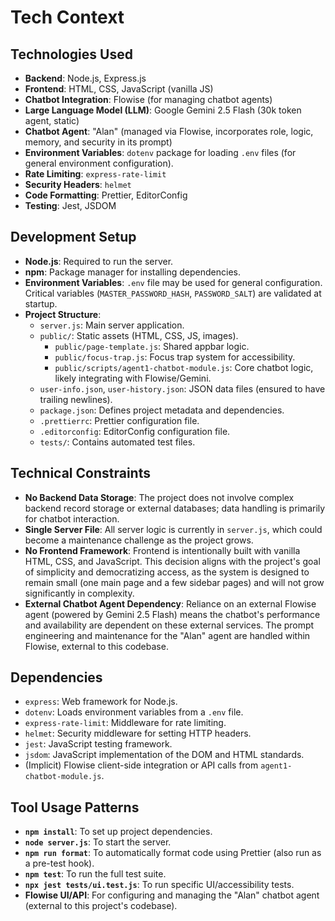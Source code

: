 <!-- Alan UI - techContext.md | 19th June 2025, WJW -->

# Tech Context

## Technologies Used
- **Backend**: Node.js, Express.js
- **Frontend**: HTML, CSS, JavaScript (vanilla JS)
- **Chatbot Integration**: Flowise (for managing chatbot agents)
- **Large Language Model (LLM)**: Google Gemini 2.5 Flash (30k token agent, static)
- **Chatbot Agent**: "Alan" (managed via Flowise, incorporates role, logic, memory, and security in its prompt)
- **Environment Variables**: `dotenv` package for loading `.env` files (for general environment configuration).
- **Rate Limiting**: `express-rate-limit`
- **Security Headers**: `helmet`
- **Code Formatting**: Prettier, EditorConfig
- **Testing**: Jest, JSDOM

## Development Setup
- **Node.js**: Required to run the server.
- **npm**: Package manager for installing dependencies.
- **Environment Variables**: `.env` file may be used for general configuration. Critical variables (`MASTER_PASSWORD_HASH`, `PASSWORD_SALT`) are validated at startup.
- **Project Structure**:
    - `server.js`: Main server application.
    - `public/`: Static assets (HTML, CSS, JS, images).
        - `public/page-template.js`: Shared appbar logic.
        - `public/focus-trap.js`: Focus trap system for accessibility.
        - `public/scripts/agent1-chatbot-module.js`: Core chatbot logic, likely integrating with Flowise/Gemini.
    - `user-info.json`, `user-history.json`: JSON data files (ensured to have trailing newlines).
    - `package.json`: Defines project metadata and dependencies.
    - `.prettierrc`: Prettier configuration file.
    - `.editorconfig`: EditorConfig configuration file.
    - `tests/`: Contains automated test files.

## Technical Constraints
- **No Backend Data Storage**: The project does not involve complex backend record storage or external databases; data handling is primarily for chatbot interaction.
- **Single Server File**: All server logic is currently in `server.js`, which could become a maintenance challenge as the project grows.
- **No Frontend Framework**: Frontend is intentionally built with vanilla HTML, CSS, and JavaScript. This decision aligns with the project's goal of simplicity and democratizing access, as the system is designed to remain small (one main page and a few sidebar pages) and will not grow significantly in complexity.
- **External Chatbot Agent Dependency**: Reliance on an external Flowise agent (powered by Gemini 2.5 Flash) means the chatbot's performance and availability are dependent on these external services. The prompt engineering and maintenance for the "Alan" agent are handled within Flowise, external to this codebase.

## Dependencies
- `express`: Web framework for Node.js.
- `dotenv`: Loads environment variables from a `.env` file.
- `express-rate-limit`: Middleware for rate limiting.
- `helmet`: Security middleware for setting HTTP headers.
- `jest`: JavaScript testing framework.
- `jsdom`: JavaScript implementation of the DOM and HTML standards.
- (Implicit) Flowise client-side integration or API calls from `agent1-chatbot-module.js`.

## Tool Usage Patterns
- **`npm install`**: To set up project dependencies.
- **`node server.js`**: To start the server.
- **`npm run format`**: To automatically format code using Prettier (also run as a pre-test hook).
- **`npm test`**: To run the full test suite.
- **`npx jest tests/ui.test.js`**: To run specific UI/accessibility tests.
- **Flowise UI/API**: For configuring and managing the "Alan" chatbot agent (external to this project's codebase).
